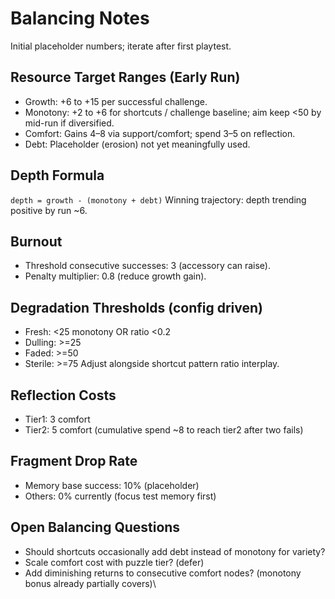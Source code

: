 # Balancing Notes
Initial placeholder numbers; iterate after first playtest.

## Resource Target Ranges (Early Run)
- Growth: +6 to +15 per successful challenge.
- Monotony: +2 to +6 for shortcuts / challenge baseline; aim keep <50 by mid-run if diversified.
- Comfort: Gains 4–8 via support/comfort; spend 3–5 on reflection.
- Debt: Placeholder (erosion) not yet meaningfully used.

## Depth Formula
`depth = growth - (monotony + debt)`
Winning trajectory: depth trending positive by run ~6.

## Burnout
- Threshold consecutive successes: 3 (accessory can raise).
- Penalty multiplier: 0.8 (reduce growth gain).

## Degradation Thresholds (config driven)
- Fresh: <25 monotony OR ratio <0.2
- Dulling: >=25
- Faded: >=50
- Sterile: >=75
Adjust alongside shortcut pattern ratio interplay.

## Reflection Costs
- Tier1: 3 comfort
- Tier2: 5 comfort (cumulative spend ~8 to reach tier2 after two fails)

## Fragment Drop Rate
- Memory base success: 10% (placeholder)
- Others: 0% currently (focus test memory first)

## Open Balancing Questions
- Should shortcuts occasionally add debt instead of monotony for variety?
- Scale comfort cost with puzzle tier? (defer)
- Add diminishing returns to consecutive comfort nodes? (monotony bonus already partially covers)\